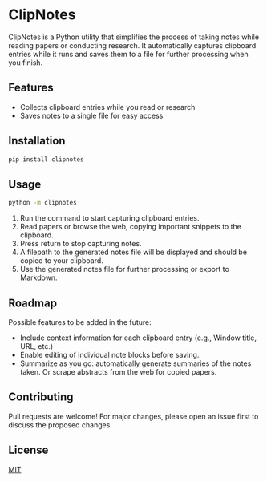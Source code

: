 # ClipNotes

ClipNotes is a Python utility that simplifies the process of taking notes while reading papers or conducting research. It automatically captures clipboard entries while it runs and saves them to a file for further processing when you finish.

## Features

- Collects clipboard entries while you read or research
- Saves notes to a single file for easy access

## Installation
```bash
pip install clipnotes
```

## Usage
    
```bash
python -m clipnotes
```

1. Run the command to start capturing clipboard entries.
2. Read papers or browse the web, copying important snippets to the clipboard.
3. Press return to stop capturing notes.
4. A filepath to the generated notes file will be displayed and should be copied to your clipboard.
5. Use the generated notes file for further processing or export to Markdown.

## Roadmap
Possible features to be added in the future:
- Include context information for each clipboard entry (e.g., Window title, URL, etc.)
- Enable editing of individual note blocks before saving.
- Summarize as you go: automatically generate summaries of the notes taken. Or scrape abstracts from the web for copied papers.

## Contributing

Pull requests are welcome! For major changes, please open an issue first to discuss the proposed changes.

## License

[MIT](https://choosealicense.com/licenses/mit/)

